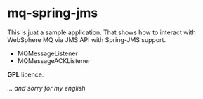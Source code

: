 mq-spring-jms
=============

This is juat a sample application. That shows how to interact with WebSphere MQ via JMS API with Spring-JMS support.

+ MQMessageListener
+ MQMessageACKListener

**GPL** licence.

*... and sorry for my english*
